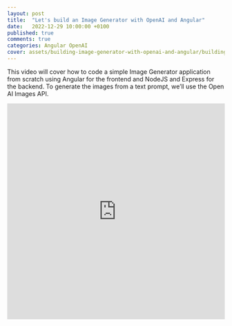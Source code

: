```yaml
---
layout: post
title:  "Let's build an Image Generator with OpenAI and Angular"
date:   2022-12-29 10:00:00 +0100
published: true
comments: true
categories: Angular OpenAI 
cover: assets/building-image-generator-with-openai-and-angular/building-image-generator-with-openai-and-angular.png
---
```


This video will cover how to code a simple Image Generator application from scratch using Angular for the frontend and NodeJS and Express for the backend. To generate the images from a text prompt, we’ll use the Open AI Images API.

<iframe width="100%" height="500" src="https://www.youtube.com/embed/FfehkSYT-jQ" title="Let's build an Image Generator with OpenAI and Angular" frameborder="0" allow="accelerometer; autoplay; clipboard-write; encrypted-media; gyroscope; picture-in-picture" allowfullscreen></iframe>

